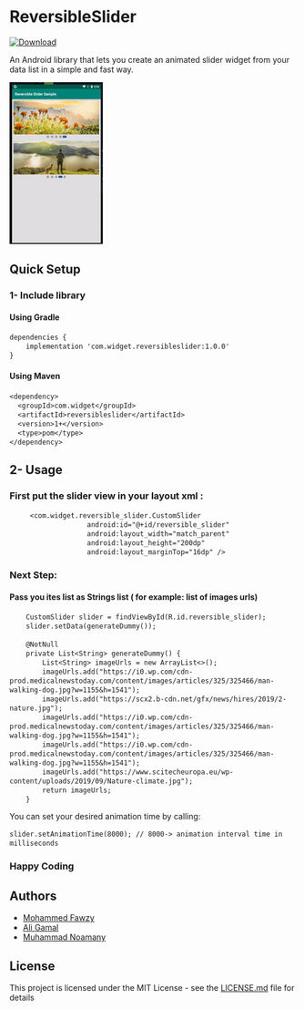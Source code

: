 # ReversibleSlider
[ ![Download](https://api.bintray.com/packages/ma7madfawzy/reversibleslider/com.widget.reversibleslider/images/download.svg) ](https://bintray.com/ma7madfawzy/reversibleslider/com.widget.reversibleslider/_latestVersion)

An Android library that lets you create an animated slider widget from your data list in a simple and fast way.

![sample](images/Demo2.gif)

## Quick Setup

### 1- Include library

#### Using Gradle
```
dependencies {
    implementation 'com.widget.reversibleslider:1.0.0'
}
```
#### Using Maven
```
<dependency>
  <groupId>com.widget</groupId>
  <artifactId>reversibleslider</artifactId>
  <version>1+</version>
  <type>pom</type>
</dependency>

```
## 2- Usage

### First put the slider view in your layout xml :

 ```
      <com.widget.reversible_slider.CustomSlider
                    android:id="@+id/reversible_slider"
                    android:layout_width="match_parent"
                    android:layout_height="200dp"
                    android:layout_marginTop="16dp" />

```
### Next Step:

#### Pass you ites list as Strings list ( for example: list of images urls)
````
    CustomSlider slider = findViewById(R.id.reversible_slider);
    slider.setData(generateDummy());
    
    @NotNull
    private List<String> generateDummy() {
        List<String> imageUrls = new ArrayList<>();
        imageUrls.add("https://i0.wp.com/cdn-prod.medicalnewstoday.com/content/images/articles/325/325466/man-walking-dog.jpg?w=1155&h=1541");
        imageUrls.add("https://scx2.b-cdn.net/gfx/news/hires/2019/2-nature.jpg");
        imageUrls.add("https://i0.wp.com/cdn-prod.medicalnewstoday.com/content/images/articles/325/325466/man-walking-dog.jpg?w=1155&h=1541");
        imageUrls.add("https://i0.wp.com/cdn-prod.medicalnewstoday.com/content/images/articles/325/325466/man-walking-dog.jpg?w=1155&h=1541");
        imageUrls.add("https://www.scitecheuropa.eu/wp-content/uploads/2019/09/Nature-climate.jpg");
        return imageUrls;
    }
````
  You can set your desired animation time by calling:
  ````
  slider.setAnimationTime(8000); // 8000-> animation interval time in milliseconds
  ````
### Happy Coding

## Authors

* [Mohammed Fawzy](https://github.com/ma7madfawzy)
* [Ali Gamal](https://github.com/aligamal-dev)
* [Muhammad Noamany](https://github.com/muhammadnomany25)


## License

This project is licensed under the MIT License - see the [LICENSE.md](LICENSE.md) file for details

